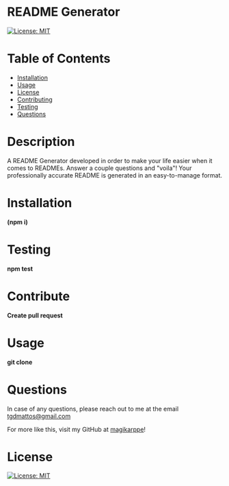 # README Generator
  [![License: MIT](https://img.shields.io/badge/License-MIT-yellow.svg)](https://opensource.org/licenses/MIT)
  
  # Table of Contents 
  * [Installation](#Installation) 
  * [Usage](#Usage) 
  * [License](#license)
  * [Contributing](#Contribute) 
  * [Testing](#Testing)
  * [Questions](#Questions)
  
  # Description 
A README Generator developed in order to make your life easier when it comes to READMEs. Answer a couple questions and "voila"! Your professionally accurate README is generated in an easy-to-manage format. 
  
  # Installation
   **(npm i)**

  # Testing
  **npm test**

  # Contribute
  **Create pull request**

  # Usage
  **git clone**

  # Questions
  In case of any questions, please reach out to me at the email tgdmattos@gmail.com

  For more like this, visit my GitHub at [magikarppe](https://github.com/magikarppe)!


  # License
  [![License: MIT](https://img.shields.io/badge/License-MIT-yellow.svg)](https://opensource.org/licenses/MIT)

